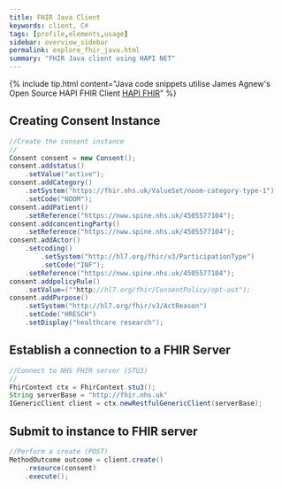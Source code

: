 ```yaml
---
title: FHIR Java Client
keywords: client, C#
tags: [profile,elements,usage]
sidebar: overview_sidebar
permalink: explore_fhir_java.html
summary: "FHIR Java client using HAPI NET"
---
```


{% include tip.html content="Java code snippets utilise James Agnew's Open Source HAPI FHIR Client [HAPI FHIR](https://github.com/jamesagnew/hapi-fhir)" %}

## Creating Consent Instance ##


```java
//Create the consent instance
//
Consent consent = new Consent();
consent.addstatus()
	.setValue("active");
consent.addCategory()
	.setSystem("https://fhir.nhs.uk/ValueSet/noom-category-type-1")
	.setCode("NOOM");
consent.addPatient()
	.setReference("https://nww.spine.nhs.uk/4505577104");
consent.addconcentingParty()
	.setReference("https://nww.spine.nhs.uk/4505577104");
consent.addActor()
	.setcoding()
		.setSystem("http://hl7.org/fhir/v3/ParticipationType")
		.setCode("INF");
	.setReference("https://nww.spine.nhs.uk/4505577104");
consent.addpolicyRule()
	.setValue=(""http://hl7.org/fhir/ConsentPolicy/opt-out");
consent.addPurpose()
	.setSystem("http://hl7.org/fhir/v3/ActReason")
	.setCode("HRESCH")
	.setDisplay("healthcare research");
```
## Establish a connection to a FHIR Server ##

```java
//Connect to NHS FHIR server (STU3)
//
FhirContext ctx = FhirContext.stu3();
String serverBase = "http://fhir.nhs.uk"
IGenericClient client = ctx.newRestfulGenericClient(serverBase);
```

## Submit to instance to FHIR server ##

```java 
//Perform a create (POST)
MethodOutcome outcome = client.create()
	.resource(consent)
	.execute();
```

